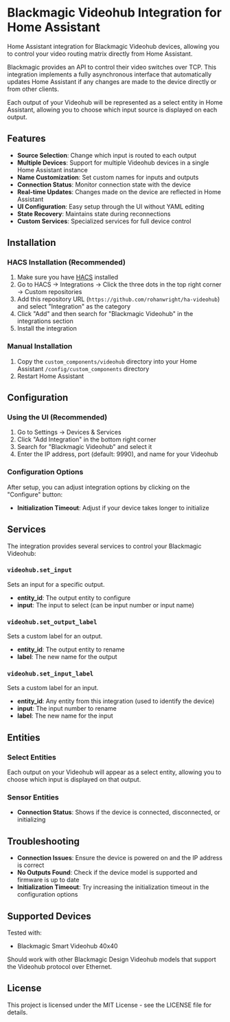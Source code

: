# Blackmagic Videohub Integration for Home Assistant

Home Assistant integration for Blackmagic Videohub devices, allowing you to control your video routing matrix directly from Home Assistant.

Blackmagic provides an API to control their video switches over TCP. This integration implements a fully asynchronous interface that automatically updates Home Assistant if any changes are made to the device directly or from other clients.

Each output of your Videohub will be represented as a select entity in Home Assistant, allowing you to choose which input source is displayed on each output.

## Features

- **Source Selection**: Change which input is routed to each output
- **Multiple Devices**: Support for multiple Videohub devices in a single Home Assistant instance
- **Name Customization**: Set custom names for inputs and outputs
- **Connection Status**: Monitor connection state with the device
- **Real-time Updates**: Changes made on the device are reflected in Home Assistant
- **UI Configuration**: Easy setup through the UI without YAML editing
- **State Recovery**: Maintains state during reconnections
- **Custom Services**: Specialized services for full device control

## Installation

### HACS Installation (Recommended)
1. Make sure you have [HACS](https://hacs.xyz/) installed
2. Go to HACS → Integrations → Click the three dots in the top right corner → Custom repositories
3. Add this repository URL (`https://github.com/rohanwright/ha-videohub`) and select "Integration" as the category
4. Click "Add" and then search for "Blackmagic Videohub" in the integrations section
5. Install the integration

### Manual Installation
1. Copy the `custom_components/videohub` directory into your Home Assistant `/config/custom_components` directory
2. Restart Home Assistant

## Configuration

### Using the UI (Recommended)
1. Go to Settings → Devices & Services
2. Click "Add Integration" in the bottom right corner
3. Search for "Blackmagic Videohub" and select it
4. Enter the IP address, port (default: 9990), and name for your Videohub

### Configuration Options
After setup, you can adjust integration options by clicking on the "Configure" button:
- **Initialization Timeout**: Adjust if your device takes longer to initialize

## Services

The integration provides several services to control your Blackmagic Videohub:

### `videohub.set_input`
Sets an input for a specific output.
- **entity_id**: The output entity to configure
- **input**: The input to select (can be input number or input name)

### `videohub.set_output_label`
Sets a custom label for an output.
- **entity_id**: The output entity to rename
- **label**: The new name for the output

### `videohub.set_input_label`
Sets a custom label for an input.
- **entity_id**: Any entity from this integration (used to identify the device)
- **input**: The input number to rename
- **label**: The new name for the input

## Entities

### Select Entities
Each output on your Videohub will appear as a select entity, allowing you to choose which input is displayed on that output.

### Sensor Entities
- **Connection Status**: Shows if the device is connected, disconnected, or initializing

## Troubleshooting

- **Connection Issues**: Ensure the device is powered on and the IP address is correct
- **No Outputs Found**: Check if the device model is supported and firmware is up to date
- **Initialization Timeout**: Try increasing the initialization timeout in the configuration options

## Supported Devices

Tested with:
- Blackmagic Smart Videohub 40x40

Should work with other Blackmagic Design Videohub models that support the Videohub protocol over Ethernet.

## License

This project is licensed under the MIT License - see the LICENSE file for details.
